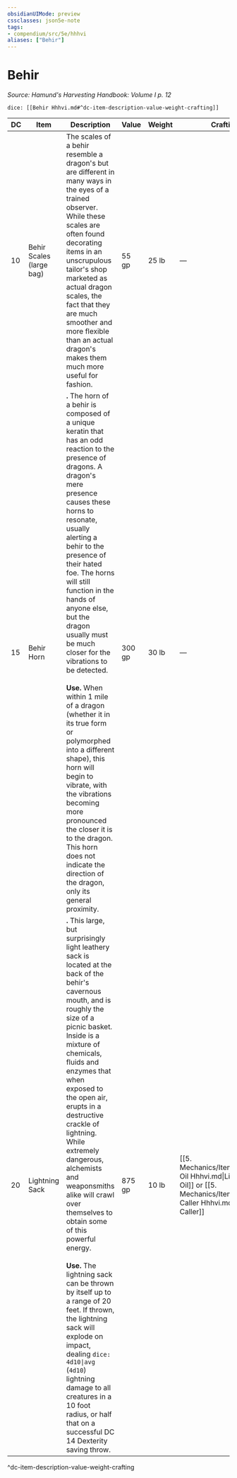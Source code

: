 ```yaml
---
obsidianUIMode: preview
cssclasses: json5e-note
tags:
- compendium/src/5e/hhhvi
aliases: ["Behir"]
---
```

# Behir
*Source: Hamund's Harvesting Handbook: Volume I p. 12* 

`dice: [[Behir Hhhvi.md#^dc-item-description-value-weight-crafting]]`

| DC | Item | Description | Value | Weight | Crafting |
|----|------|-------------|-------|--------|----------|
| 10 | Behir Scales (large bag) | The scales of a behir resemble a dragon's but are different in many ways in the eyes of a trained observer. While these scales are often found decorating items in an unscrupulous tailor's shop marketed as actual dragon scales, the fact that they are much smoother and more flexible than an actual dragon's makes them much more useful for fashion. | 55 gp | 25 lb | — |
| 15 | Behir Horn | **.** The horn of a behir is composed of a unique keratin that has an odd reaction to the presence of dragons. A dragon's mere presence causes these horns to resonate, usually alerting a behir to the presence of their hated foe. The horns will still function in the hands of anyone else, but the dragon usually must be much closer for the vibrations to be detected.<br /><br />**Use.** When within 1 mile of a dragon (whether it in its true form or polymorphed into a different shape), this horn will begin to vibrate, with the vibrations becoming more pronounced the closer it is to the dragon. This horn does not indicate the direction of the dragon, only its general proximity. | 300 gp | 30 lb | — |
| 20 | Lightning Sack | **.** This large, but surprisingly light leathery sack is located at the back of the behir's cavernous mouth, and is roughly the size of a picnic basket. Inside is a mixture of chemicals, fluids and enzymes that when exposed to the open air, erupts in a destructive crackle of lightning. While extremely dangerous, alchemists and weaponsmiths alike will crawl over themselves to obtain some of this powerful energy.<br /><br />**Use.** The lightning sack can be thrown by itself up to a range of 20 feet. If thrown, the lightning sack will explode on impact, dealing `dice: 4d10\|avg` (`4d10`) lightning damage to all creatures in a 10 foot radius, or half that on a successful DC 14 Dexterity saving throw. | 875 gp | 10 lb | [[5. Mechanics/Items/Lightning Oil Hhhvi.md\|Lightning Oil]] or [[5. Mechanics/Items/Storm Caller Hhhvi.md\|Storm Caller]] |
^dc-item-description-value-weight-crafting